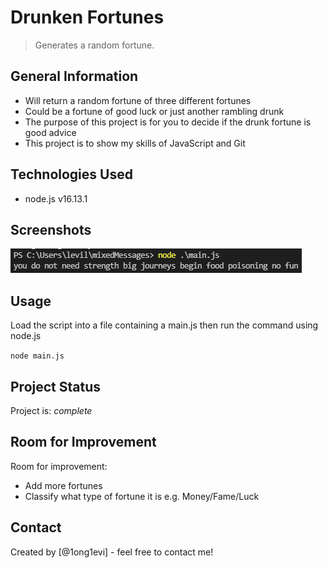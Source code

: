 # Drunken Fortunes

> Generates a random fortune.

## General Information

- Will return a random fortune of three different fortunes
- Could be a fortune of good luck or just another rambling drunk
- The purpose of this project is for you to decide if the drunk fortune is good advice
- This project is to show my skills of JavaScript and Git
<!-- You don't have to answer all the questions - just the ones relevant to your project. -->

## Technologies Used

- node.js v16.13.1

## Screenshots

![Example screenshot](./img/screenshot.png)

## Usage

Load the script into a file containing a main.js
then run the command using node.js

`node main.js`

## Project Status

Project is: _complete_

## Room for Improvement

Room for improvement:

- Add more fortunes
- Classify what type of fortune it is e.g. Money/Fame/Luck

## Contact

Created by [@1ong1evi] - feel free to contact me!

<!-- Thank you to @ritaly for the README template -->
